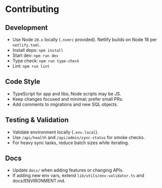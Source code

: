 # Contributing

## Development
- Use Node `20.x` locally (`.nvmrc` provided). Netlify builds on Node 18 per `netlify.toml`.
- Install deps: `npm install`
- Start dev: `npm run dev`
- Type check: `npm run type-check`
- Lint: `npm run lint`

## Code Style
- TypeScript for app and libs; Node scripts may be JS.
- Keep changes focused and minimal; prefer small PRs.
- Add comments to migrations and new SQL objects.

## Testing & Validation
- Validate environment locally (`.env.local`).
- Use `/api/health` and `/api/admin/sync-status` for smoke checks.
- For heavy sync tasks, reduce batch sizes while iterating.

## Docs
- Update `docs/` when adding features or changing APIs.
- If adding new env vars, extend `lib/utils/env-validator.ts` and docs/ENVIRONMENT.md.

